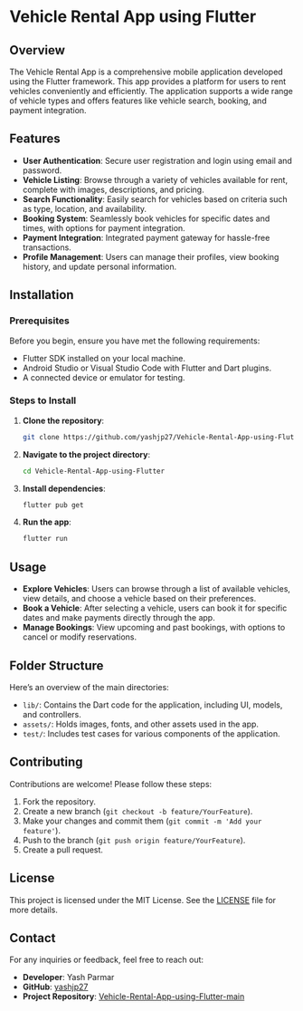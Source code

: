 # Vehicle Rental App using Flutter

## Overview

The Vehicle Rental App is a comprehensive mobile application developed using the Flutter framework. This app provides a platform for users to rent vehicles conveniently and efficiently. The application supports a wide range of vehicle types and offers features like vehicle search, booking, and payment integration.

## Features

- **User Authentication**: Secure user registration and login using email and password.
- **Vehicle Listing**: Browse through a variety of vehicles available for rent, complete with images, descriptions, and pricing.
- **Search Functionality**: Easily search for vehicles based on criteria such as type, location, and availability.
- **Booking System**: Seamlessly book vehicles for specific dates and times, with options for payment integration.
- **Payment Integration**: Integrated payment gateway for hassle-free transactions.
- **Profile Management**: Users can manage their profiles, view booking history, and update personal information.

## Installation

### Prerequisites

Before you begin, ensure you have met the following requirements:

- Flutter SDK installed on your local machine.
- Android Studio or Visual Studio Code with Flutter and Dart plugins.
- A connected device or emulator for testing.

### Steps to Install

1. **Clone the repository**:
   ```bash
   git clone https://github.com/yashjp27/Vehicle-Rental-App-using-Flutter-main
   ```
2. **Navigate to the project directory**:
   ```bash
   cd Vehicle-Rental-App-using-Flutter
   ```
3. **Install dependencies**:
   ```bash
   flutter pub get
   ```
4. **Run the app**:
   ```bash
   flutter run
   ```

## Usage

- **Explore Vehicles**: Users can browse through a list of available vehicles, view details, and choose a vehicle based on their preferences.
- **Book a Vehicle**: After selecting a vehicle, users can book it for specific dates and make payments directly through the app.
- **Manage Bookings**: View upcoming and past bookings, with options to cancel or modify reservations.

## Folder Structure

Here’s an overview of the main directories:

- `lib/`: Contains the Dart code for the application, including UI, models, and controllers.
- `assets/`: Holds images, fonts, and other assets used in the app.
- `test/`: Includes test cases for various components of the application.

## Contributing

Contributions are welcome! Please follow these steps:

1. Fork the repository.
2. Create a new branch (`git checkout -b feature/YourFeature`).
3. Make your changes and commit them (`git commit -m 'Add your feature'`).
4. Push to the branch (`git push origin feature/YourFeature`).
5. Create a pull request.

## License

This project is licensed under the MIT License. See the [LICENSE](LICENSE) file for more details.

## Contact

For any inquiries or feedback, feel free to reach out:

- **Developer**: Yash Parmar
- **GitHub**: [yashjp27](https://github.com/yashjp27)
- **Project Repository**: [Vehicle-Rental-App-using-Flutter-main](https://github.com/yashjp27/Vehicle-Rental-App-using-Flutter-main)
